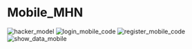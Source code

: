 # Mobile_MHN
![hacker_model](https://user-images.githubusercontent.com/56012558/168335339-b74e2169-b1aa-4d08-b317-8ccef24dc16c.png)
![login_mobile_code](https://user-images.githubusercontent.com/56012558/168335377-99baee93-f0b6-4022-8f58-8beba41f6def.png)
![register_mobile_code](https://user-images.githubusercontent.com/56012558/168335418-05e9504a-cb7f-4224-a4bf-7a3ab262ec57.png)
![show_data_mobile](https://user-images.githubusercontent.com/56012558/168335450-8a24e207-53ed-4435-ac1d-0b8484f93c97.png)
